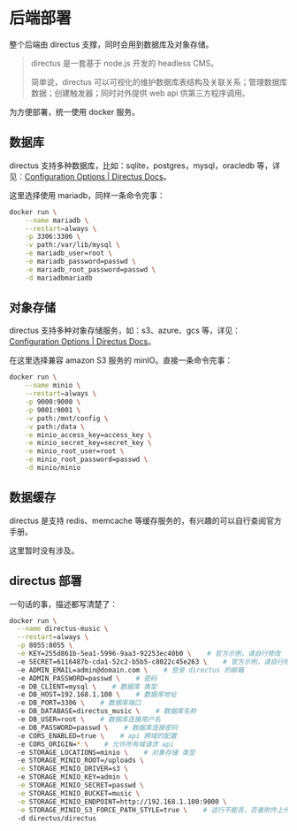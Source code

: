 # 后端部署

整个后端由 directus 支撑，同时会用到数据库及对象存储。

> directus 是一套基于 node.js 开发的 headless CMS。
> 
> 简单说，directus 可以可视化的维护数据库表结构及关联关系；管理数据库数据；创建触发器；同时对外提供 web api 供第三方程序调用。

为方便部署，统一使用 docker 服务。

## 数据库

directus 支持多种数据库，比如：sqlite，postgres，mysql，oracledb 等，详见：[Configuration Options | Directus Docs](https://docs.directus.io/self-hosted/config-options.html#database)。

这里选择使用 mariadb，同样一条命令完事：

```bash
docker run \
	--name mariadb \
	--restart=always \
	-p 3306:3306 \
	-v path:/var/lib/mysql \
	-e mariadb_user=root \
	-e mariadb_password=passwd \
	-e mariadb_root_password=passwd \
	-d mariadbmariadb
```

## 对象存储

directus 支持多种对象存储服务，如：s3、azure、gcs 等，详见：[Configuration Options | Directus Docs](https://docs.directus.io/self-hosted/config-options.html#file-storage)。

在这里选择兼容 amazon S3 服务的 minIO。直接一条命令完事：

```bash
docker run \
	--name minio \
	--restart=always \
	-p 9000:9000 \
	-p 9001:9001 \
	-v path:/mnt/config \
	-v path:/data \
	-e minio_access_key=access_key \
	-e minio_secret_key=secret_key \
	-e minio_root_user=root \
	-e minio_root_password=passwd \
	-d minio/minio
```

## 数据缓存

directus 是支持 redis、memcache 等缓存服务的，有兴趣的可以自行查阅官方手册。

这里暂时没有涉及。

## directus 部署

一句话的事，描述都写清楚了：

```bash
docker run \
  --name directus-music \
  --restart=always \
  -p 8055:8055 \
  -e KEY=255d861b-5ea1-5996-9aa3-92253ec40b0 \    # 官方示例，请自行修改
  -e SECRET=6116487b-cda1-52c2-b5b5-c8022c45e263 \    # 官方示例，请自行修改
  -e ADMIN_EMAIL=admin@domain.com \    # 登录 directus 的邮箱
  -e ADMIN_PASSWORD=passwd \    # 密码
  -e DB_CLIENT=mysql \    # 数据库 类型
  -e DB_HOST=192.168.1.100 \    # 数据库地址
  -e DB_PORT=3306 \    # 数据库端口
  -e DB_DATABASE=directus_music \    # 数据库名称
  -e DB_USER=root \    # 数据库连接用户名
  -e DB_PASSWORD=passwd \    # 数据库连接密码
  -e CORS_ENABLED=true \    # api 跨域的配置
  -e CORS_ORIGIN=* \    # 允许所有域请求 api
  -e STORAGE_LOCATIONS=minio \    # 对象存储 类型
  -e STORAGE_MINIO_ROOT=/uploads \
  -e STORAGE_MINIO_DRIVER=s3 \    
  -e STORAGE_MINIO_KEY=admin \
  -e STORAGE_MINIO_SECRET=passwd \
  -e STORAGE_MINIO_BUCKET=music \
  -e STORAGE_MINIO_ENDPOINT=http://192.168.1.100:9000 \
  -e STORAGE_MINIO_S3_FORCE_PATH_STYLE=true \    # 这行不能丢，否者附件上传不上去
  -d directus/directus
```
